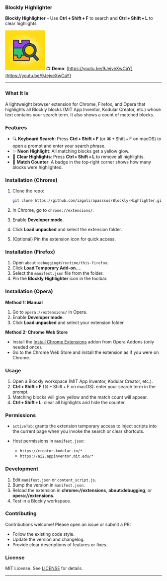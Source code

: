 ### Blockly Highlighter

**Blockly Highlighter** – Use **Ctrl + Shift + F** to search and **Ctrl + Shift + L** to clear highlights

[![Extension Icon](icon128.png)](icon128.png)
📺 **Demo**: [https://youtu.be/9JejveXwCaY](https://youtu.be/9JejveXwCaY)

---

### What It Is

A lightweight browser extension for Chrome, Firefox, and Opera that highlights all Blockly blocks (MIT App Inventor, Kodular Creator, etc.) whose text contains your search term. It also shows a count of matched blocks.

### Features

* 🔍 **Keyboard Search**: Press **Ctrl + Shift + F** (or ⌘ + Shift + F on macOS) to open a prompt and enter your search phrase.
* ✨ **Neon Highlight**: All matching blocks get a yellow glow.
* 🔄 **Clear Highlights**: Press **Ctrl + Shift + L** to remove all highlights.
* 🔢 **Match Counter**: A badge in the top‑right corner shows how many blocks were highlighted.

### Installation (Chrome)

1. Clone the repo:

   ```bash
   git clone https://github.com/iagolirapasssos/Blockly-Highlighter.git
   ```
2. In Chrome, go to `chrome://extensions/`.
3. Enable **Developer mode**.
4. Click **Load unpacked** and select the extension folder.
5. (Optional) Pin the extension icon for quick access.

### Installation (Firefox)

1. Open `about:debugging#/runtime/this-firefox`.
2. Click **Load Temporary Add-on…**.
3. Select the `manifest.json` file from the folder.
4. Pin the **Blockly Highlighter** icon in the toolbar.

### Installation (Opera)

**Method 1: Manual**

1. Go to `opera://extensions/` in Opera.
2. Enable **Developer mode**.
3. Click **Load unpacked** and select your extension folder.

**Method 2: Chrome Web Store**

* Install the [Install Chrome Extensions](https://addons.opera.com/en/extensions/details/install-chrome-extensions/) addon from Opera Addons (only needed once).
* Go to the Chrome Web Store and install the extension as if you were on Chrome.

### Usage

1. Open a Blockly workspace (MIT App Inventor, Kodular Creator, etc.).
2. **Ctrl + Shift + F** (⌘ + Shift + F on macOS): enter your search term in the prompt.
3. Matching blocks will glow yellow and the match count will appear.
4. **Ctrl + Shift + L**: clear all highlights and hide the counter.

### Permissions

* `activeTab`: grants the extension temporary access to inject scripts into the current page when you invoke the search or clear shortcuts.
* Host permissions in `manifest.json`:

  * `https://creator.kodular.io/*`
  * `https://ai2.appinventor.mit.edu/*`

### Development

1. Edit `manifest.json` or `content_script.js`.
2. Bump the version in `manifest.json`.
3. Reload the extension in **chrome://extensions**, **about\:debugging**, or **opera://extensions**.
4. Test in a Blockly workspace.

### Contributing

Contributions welcome! Please open an issue or submit a PR:

* Follow the existing code style.
* Update the version and changelog.
* Provide clear descriptions of features or fixes.

### License

MIT License. See [LICENSE](LICENSE) for details.

---
